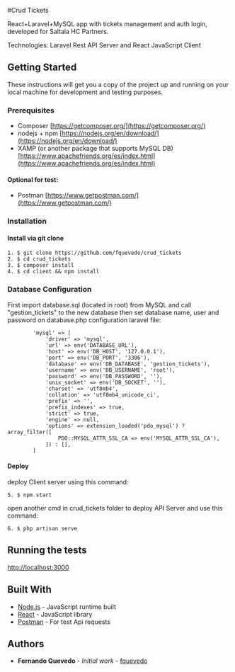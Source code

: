 #Crud Tickets 

React+Laravel+MySQL app with tickets management and auth login, developed for Saltala HC Partners.  

Technologies: Laravel Rest API Server and React JavaScript Client

## Getting Started
These instructions will get you a copy of the project up and running on your local machine for development and testing purposes.

### Prerequisites
* Composer [https://getcomposer.org/](https://getcomposer.org/)
* nodejs + npm [https://nodejs.org/en/download/](https://nodejs.org/en/download/)
* XAMP (or another package that supports MySQL DB) [https://www.apachefriends.org/es/index.html](https://www.apachefriends.org/es/index.html)

#### Optional for test:
* Postman [https://www.getpostman.com/](https://www.getpostman.com/)

### Installation

#### Install via git clone
```
1. $ git clone https://github.com/fquevedo/crud_tickets
2. $ cd crud_tickets
3. $ composer install
4. $ cd client && npm install
```
### Database Configuration
First import database.sql (located in root) from MySQL and call "gestion_tickets" to the new database
then set database name, user and password on database.php configuration laravel file:
```
        'mysql' => [
            'driver' => 'mysql',
            'url' => env('DATABASE_URL'),
            'host' => env('DB_HOST', '127.0.0.1'),
            'port' => env('DB_PORT', '3306'),
            'database' => env('DB_DATABASE', 'gestion_tickets'),
            'username' => env('DB_USERNAME', 'root'),
            'password' => env('DB_PASSWORD', ''),
            'unix_socket' => env('DB_SOCKET', ''),
            'charset' => 'utf8mb4',
            'collation' => 'utf8mb4_unicode_ci',
            'prefix' => '',
            'prefix_indexes' => true,
            'strict' => true,
            'engine' => null,
            'options' => extension_loaded('pdo_mysql') ? array_filter([
                PDO::MYSQL_ATTR_SSL_CA => env('MYSQL_ATTR_SSL_CA'),
            ]) : [],
        ]
```
#### Deploy
deploy Client server using this command:
```
5. $ npm start
```

open another cmd in crud_tickets folder to deploy API Server and use this command:
```
6. $ php artisan serve
```


## Running the tests
[http://localhost:3000](https://localhost:3000)


## Built With
* [Node.js](https://nodejs.org/es/) - JavaScript runtime built 
* [React](https://es.reactjs.org) - JavaScript library
* [Postman](https://www.getpostman.com/) - For test Api requests

## Authors
* **Fernando Quevedo** - *Initial work* - [fquevedo](https://github.com/fquevedo)
